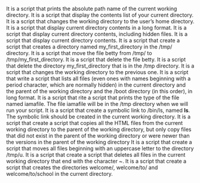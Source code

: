 It is a script that prints the absolute path name of the current working directory.
It is a script that display the contents list of your current directory.
It is a script that changes the working directory to the user’s home directory.
It is a script that display current directory contents in a long format.
It is a script that display current directory contents, including hidden files.
It is a script that display current directory contents.
It is a script that create a script that creates a directory named my_first_directory in the /tmp/ directory.
It is a script that move the file betty from /tmp/ to /tmp/my_first_directory.
It is a script that delete the file betty.
It is a script that delete the directory my_first_directory that is in the /tmp directory.
It is a script that changes the working directory to the previous one.
It is a script that write a script that lists all files (even ones with names beginning with a period character, which are normally hidden) in the current directory and the parent of the working directory and the /boot directory (in this order), in long format.
It is a script that rite a script that prints the type of the file named iamafile. The file iamafile will be in the /tmp directory when we will run your script.
It is a script that create a symbolic link to /bin/ls, named __ls__. The symbolic link should be created in the current working directory.
It is a script that create a script that copies all the HTML files from the current working directory to the parent of the working directory, but only copy files that did not exist in the parent of the working directory or were newer than the versions in the parent of the working directory
It is a script that create a script that moves all files beginning with an uppercase letter to the directory /tmp/u.
It is a script that create a script that deletes all files in the current working directory that end with the character ~.
It is a script that create a script that creates the directories welcome/, welcome/to/ and welcome/to/school in the current directory.


